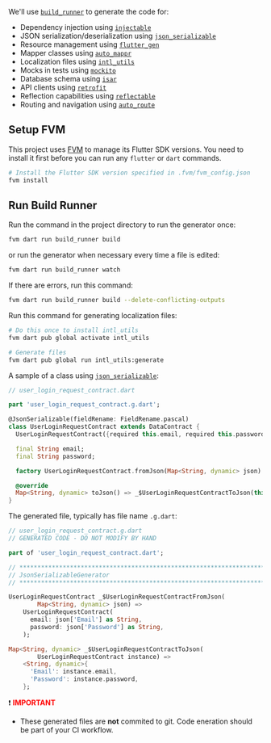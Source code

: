 We'll use [`build_runner`](https://pub.dev/packages/build_runner) to generate the code for:

- Dependency injection using [`injectable`](https://pub.dev/packages/injectable)
- JSON serialization/deserialization using [`json_serializable`](https://pub.dev/packages/json_serializable)
- Resource management using [`flutter_gen`](https://pub.dev/packages/flutter_gen)
- Mapper classes using [`auto_mappr`](https://pub.dev/packages/auto_mappr)
- Localization files using [`intl_utils`](https://pub.dev/packages/intl_utils)
- Mocks in tests using [`mockito`](https://pub.dev/packages/mockito)
- Database schema using [`isar`](https://pub.dev/packages/isar)
- API clients using [`retrofit`](https://pub.dev/packages/retrofit)
- Reflection capabilities using [`reflectable`](https://pub.dev/packages/reflectable)
- Routing and navigation using [`auto_route`](https://pub.dev/packages/auto_route)

## Setup FVM

This project uses [FVM](https://fvm.app) to manage its Flutter SDK versions. You need to install it first before you can run any `flutter` or `dart` commands.

```sh
# Install the Flutter SDK version specified in .fvm/fvm_config.json
fvm install
```

## Run Build Runner

Run the command in the project directory to run the generator once:

```sh
fvm dart run build_runner build
```

or run the generator when necessary every time a file is edited:

```sh
fvm dart run build_runner watch
```

If there are errors, run this command:

```sh
fvm dart run build_runner build --delete-conflicting-outputs
```

Run this command for generating localization files:

```sh
# Do this once to install intl_utils
fvm dart pub global activate intl_utils

# Generate files
fvm dart pub global run intl_utils:generate
```

A sample of a class using [`json_serializable`](https://pub.dev/packages/json_serializable):

```dart
// user_login_request_contract.dart

part 'user_login_request_contract.g.dart';

@JsonSerializable(fieldRename: FieldRename.pascal)
class UserLoginRequestContract extends DataContract {
  UserLoginRequestContract({required this.email, required this.password});

  final String email;
  final String password;

  factory UserLoginRequestContract.fromJson(Map<String, dynamic> json) => _$UserLoginRequestContractFromJson(json);

  @override
  Map<String, dynamic> toJson() => _$UserLoginRequestContractToJson(this);
}
```

The generated file, typically has file name `.g.dart`:

```dart
// user_login_request_contract.g.dart
// GENERATED CODE - DO NOT MODIFY BY HAND

part of 'user_login_request_contract.dart';

// **************************************************************************
// JsonSerializableGenerator
// **************************************************************************

UserLoginRequestContract _$UserLoginRequestContractFromJson(
        Map<String, dynamic> json) =>
    UserLoginRequestContract(
      email: json['Email'] as String,
      password: json['Password'] as String,
    );

Map<String, dynamic> _$UserLoginRequestContractToJson(
        UserLoginRequestContract instance) =>
    <String, dynamic>{
      'Email': instance.email,
      'Password': instance.password,
    };

```

:exclamation: **<span style="color: red">IMPORTANT</span>**

- These generated files are **not** commited to git. Code eneration should be part of your CI workflow.